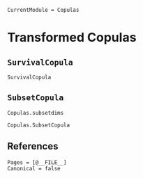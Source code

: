 ```@meta
CurrentModule = Copulas
```

# Transformed Copulas

## `SurvivalCopula`

```@docs; canonical=false
SurvivalCopula
```

## `SubsetCopula`

```@docs; canonical = false
Copulas.subsetdims
```

```@docs; canonical = false
Copulas.SubsetCopula
```

## References

```@bibliography
Pages = [@__FILE__]
Canonical = false
```